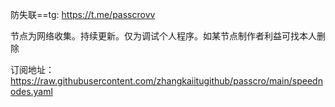 
防失联==tg: https://t.me/passcrovv

节点为网络收集。持续更新。仅为调试个人程序。如某节点制作者利益可找本人删除


订阅地址：https://raw.githubusercontent.com/zhangkaiitugithub/passcro/main/speednodes.yaml



